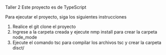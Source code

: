 Taller 2
Este proyecto es de TypeScript

Para ejecutar el proyecto, siga los siguientes instrucciones

1. Realice el git clone el proyecto
2. Ingrese a la carpeta creada y ejecute nmp install para crear la carpeta node_mode
3. Ejecute el comando tsc para compilar los archivos tsc y crear la carpeta disct/